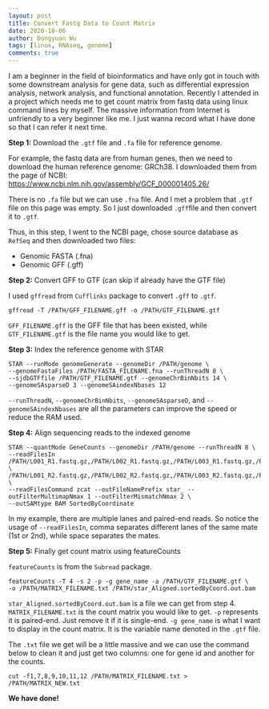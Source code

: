 ```yaml
---
layout: post
title: Convert Fastq Data to Count Matrix
date: 2020-10-06
author: Dongyuan Wu
tags: [linux, RNAseq, genome]
comments: true
---
```


I am a beginner in the field of bioinformatics and have only got in touch with some downstream analysis for gene data, such as differential expression analysis, network analysis, and functional annotation. Recently I attended in a project which needs me to get count matrix from fastq data using linux command lines by myself. The massive information from Internet is unfriendly to a very beginner like me. I just wanna record what I have done so that I can refer it next time.

**Step 1:** Download the `.gtf` file and `.fa` file for reference genome.

For example, the fastq data are from human genes, then we need to download the human reference genome: GRCh38. I downloaded them from the page of NCBI: https://www.ncbi.nlm.nih.gov/assembly/GCF_000001405.26/

There is no `.fa` file but we can use `.fna` file. And I met a problem that `.gtf` file on this page was empty. So I just downloaded `.gff`file and then convert it to `.gtf`. 

Thus, in this step, I went to the NCBI page, chose source database as `RefSeq` and then downloaded two files:
- Genomic FASTA (.fna)
- Genomic GFF (.gff)

**Step 2:** Convert GFF to GTF (can skip if already have the GTF file)

I used `gffread` from `Cufflinks` package to convert `.gff` to `.gtf`.

```
gffread -T /PATH/GFF_FILENAME.gff -o /PATH/GTF_FILENAME.gtf
```

`GFF_FILENAME.gff` is the GFF file that has been existed, while `GTF_FILENAME.gtf` is the file name you would like to get.

**Step 3:** Index the reference genome with STAR

```
STAR --runMode genomeGenerate --genomeDir /PATH/genome \
--genomeFastaFiles /PATH/FASTA_FILENAME.fna --runThreadN 8 \
--sjdbGTFfile /PATH/GTF_FILENAME.gtf --genomeChrBinNbits 14 \
--genomeSAsparseD 3 --genomeSAindexNbases 12
```

`--runThreadN`, `--genomeChrBinNbits`, `--genomeSAsparseD`, and `--genomeSAindexNbases` are all the parameters can improve the speed or reduce the RAM used.

**Step 4:** Align sequencing reads to the indexed genome

```
STAR --quantMode GeneCounts --genomeDir /PATH/genome --runThreadN 8 \
--readFilesIn /PATH/L001_R1.fastq.gz,/PATH/L002_R1.fastq.gz,/PATH/L003_R1.fastq.gz,/PATH/L004_R1.fastq.gz \
/PATH/L001_R2.fastq.gz,/PATH/L002_R2.fastq.gz,/PATH/L003_R2.fastq.gz,/PATH/L004_R2.fastq.gz \
--readFilesCommand zcat --outFileNamePrefix star_ --outFilterMultimapNmax 1 --outFilterMismatchNmax 2 \
--outSAMtype BAM SortedByCoordinate
```

In my example, there are multiple lanes and paired-end reads. So notice the usage of `--readFilesIn`, comma separates different lanes of the same mate (1st or 2nd), while space separates the mates.

**Step 5:** Finally get count matrix using featureCounts

`featureCounts` is from the `Subread` package.

```
featureCounts -T 4 -s 2 -p -g gene_name -a /PATH/GTF_FILENAME.gtf \
-o /PATH/MATRIX_FILENAME.txt /PATH/star_Aligned.sortedByCoord.out.bam
```

`star_Aligned.sortedByCoord.out.bam` is a file we can get from step 4. `MATRIX_FILENAME.txt` is the count matrix you would like to get. `-p` represents it is paired-end. Just remove it if it is single-end. `-g gene_name` is what I want to display in the count matrix. It is the variable name denoted in the `.gtf` file.

The `.txt` file we get will be a little massive and we can use the command below to clean it and just get two columns: one for gene id and another for the counts.

```
cut -f1,7,8,9,10,11,12 /PATH/MATRIX_FILENAME.txt > /PATH/MATRIX_NEW.txt
```


**We have done!**